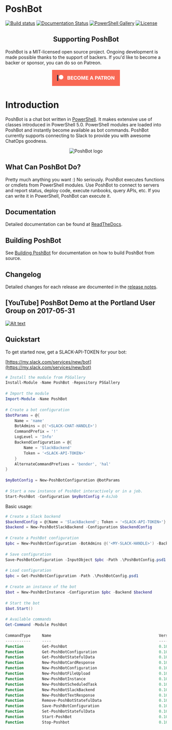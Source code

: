 
# PoshBot

[![Build status][appveyor-badge]][appveyor-build]
[![Documentation Status][docs-badge]][docs]
[![PowerShell Gallery][psgallery-badge]][psgallery]
[![License][license-badge]][license]
<!-- [![Patreon](https://img.shields.io/badge/patreon-donate-yellow.svg)](https://www.patreon.com/devblackops/memberships) -->

<h2 align="center">Supporting PoshBot</h2>

PoshBot is a MIT-licensed open source project. Ongoing development is made possible thanks to the support of backers. If you'd like to become a backer or sponsor, you can do so on Patreon.

<p align="center">
    <a href="https://www.patreon.com/devblackops/memberships" target="_blank" title="Become a Patron">
        <img style="height:50px" src="Media/become_a_patron_button.png" alt="Become a Patron">
    </a>
</p>

# Introduction

PoshBot is a chat bot written in [PowerShell](https://msdn.microsoft.com/powershell).
It makes extensive use of classes introduced in PowerShell 5.0.
PowerShell modules are loaded into PoshBot and instantly become available as bot commands.
PoshBot currently supports connecting to Slack to provide you with awesome ChatOps goodness.

<p align="center">
  <img style="height:250px;" src="https://raw.githubusercontent.com/poshbotio/PoshBot/master/Media/poshbot_logo_300_432.png" alt="PoshBot logo"/>
</p>

## What Can PoshBot Do?

Pretty much anything you want :) No seriously.
PoshBot executes functions or cmdlets from PowerShell modules.
Use PoshBot to connect to servers and report status, deploy code, execute runbooks, query APIs, etc.
If you can write it in PowerShell, PoshBot can execute it.

## Documentation

Detailed documentation can be found at [ReadTheDocs](http://poshbot.readthedocs.io/en/latest/).

## Building PoshBot

See [Building PoshBot](./building.md) for documentation on how to build PoshBot from source.

## Changelog

Detailed changes for each release are documented in the [release notes](https://github.com/poshbotio/poshbot/releases).

## [YouTube] PoshBot Demo at the Portland User Group on 2017-05-31

[![Alt text](https://img.youtube.com/vi/36fkyKYq43c/0.jpg)](https://www.youtube.com/watch?v=36fkyKYq43cV)

## Quickstart

To get started now, get a SLACK-API-TOKEN for your bot:

[https://my.slack.com/services/new/bot](https://my.slack.com/services/new/bot)

```powershell
# Install the module from PSGallery
Install-Module -Name PoshBot -Repository PSGallery

# Import the module
Import-Module -Name PoshBot

# Create a bot configuration
$botParams = @{
    Name = 'name'
    BotAdmins = @('<SLACK-CHAT-HANDLE>')
    CommandPrefix = '!'
    LogLevel = 'Info'
    BackendConfiguration = @{
        Name = 'SlackBackend'
        Token = '<SLACK-API-TOKEN>'
    }
    AlternateCommandPrefixes = 'bender', 'hal'
}

$myBotConfig = New-PoshBotConfiguration @botParams

# Start a new instance of PoshBot interactively or in a job.
Start-PoshBot -Configuration $myBotConfig #-AsJob
```

Basic usage:

```powershell
# Create a Slack backend
$backendConfig = @{Name = 'SlackBackend'; Token = '<SLACK-API-TOKEN>'}
$backend = New-PoshBotSlackBackend -Configuration $backendConfig

# Create a PoshBot configuration
$pbc = New-PoshBotConfiguration -BotAdmins @('<MY-SLACK-HANDLE>') -BackendConfiguration $backendConfig

# Save configuration
Save-PoshBotConfiguration -InputObject $pbc -Path .\PoshBotConfig.psd1

# Load configuration
$pbc = Get-PoshBotConfiguration -Path .\PoshBotConfig.psd1

# Create an instance of the bot
$bot = New-PoshBotInstance -Configuration $pbc -Backend $backend

# Start the bot
$bot.Start()

# Available commands
Get-Command -Module PoshBot

CommandType     Name                                               Version    Source
-----------     ----                                               -------    ------
Function        Get-PoshBot                                        0.10.1     PoshBot
Function        Get-PoshBotConfiguration                           0.10.1     PoshBot
Function        Get-PoshBotStatefulData                            0.10.1     PoshBot
Function        New-PoshBotCardResponse                            0.10.1     PoshBot
Function        New-PoshBotConfiguration                           0.10.1     PoshBot
Function        New-PoshBotFileUpload                              0.10.1     PoshBot
Function        New-PoshBotInstance                                0.10.1     PoshBot
Function        New-PoshBotScheduledTask                           0.10.1     PoshBot
Function        New-PoshBotSlackBackend                            0.10.1     PoshBot
Function        New-PoshBotTextResponse                            0.10.1     PoshBot
Function        Remove-PoshBotStatefulData                         0.10.1     PoshBot
Function        Save-PoshBotConfiguration                          0.10.1     PoshBot
Function        Set-PoshBotStatefulData                            0.10.1     PoshBot
Function        Start-PoshBot                                      0.10.1     PoshBot
Function        Stop-Poshbot                                       0.10.1     PoshBot
```

[appveyor-badge]: https://ci.appveyor.com/api/projects/status/9em7etgtlmeax7gl?svg=true
[appveyor-build]: https://ci.appveyor.com/project/devblackops/poshbot
[docs-badge]: https://readthedocs.org/projects/poshbot/badge/?version=latest
[docs]: http://poshbot.readthedocs.io/en/latest/
[psgallery-badge]: https://img.shields.io/powershellgallery/dt/poshbot.svg
[psgallery]: https://www.powershellgallery.com/packages/poshbot
[license-badge]: https://img.shields.io/github/license/poshbotio/poshbot.svg
[license]: https://www.powershellgallery.com/packages/poshbot

